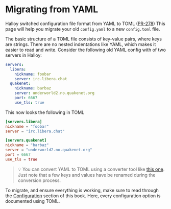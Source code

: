 # Migrating from YAML

Halloy switched configuration file format from YAML to TOML ([PR-278](https://github.com/squidowl/halloy/pull/278))
This page will help you migrate your old `config.yaml` to a new `config.toml` file.

The basic structure of a TOML file consists of key-value pairs, where keys are strings. There are no nested indentations like YAML, which makes it easier to read and write. Consider the following old YAML config with of two servers in Halloy:

```yaml
servers:
  libera:
    nickname: foobar
    server: irc.libera.chat
  quakenet:
    nickname: barbaz
    server: underworld2.no.quakenet.org
    port: 6667
    use_tls: true
```

This now looks the following in TOML

```toml
[servers.libera]
nickname = "foobar"
server = "irc.libera.chat"

[servers.quakenet]
nickname = "barbaz"
server = "underworld2.no.quakenet.org"
port = 6667
use_tls = true
```

> 💡 You can convert YAML to TOML using a converter tool like [this one](https://transform.tools/yaml-to-toml). Just note that a few keys and values have be renamed during the conversion process.

To migrate, and ensure everything is working, make sure to read through the [Configuration](../configuration) section of this book. Here, every configuration option is documented using TOML.

